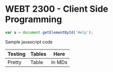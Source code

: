 # WEBT 2300 - Client Side Programming

```JavaScript
var a = document.getElementById('Help');
```

Sample javascript code

| Testing | Tables | Here
|---------|:-------|:----:|
| Pretty | Table | In MDs